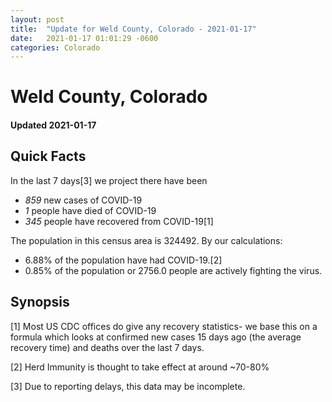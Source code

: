 ```yaml
---
layout: post
title:  "Update for Weld County, Colorado - 2021-01-17"
date:   2021-01-17 01:01:29 -0600
categories: Colorado
---
```


# Weld County, Colorado
#### Updated 2021-01-17

## Quick Facts

In the last 7 days[3] we project there have been
- *859* new cases of COVID-19
- *1* people have died of COVID-19
- *345* people have recovered from COVID-19[1]

The population in this census area is 324492. By our calculations:
- 6.88% of the population have had COVID-19.[2]
- 0.85% of the population or 2756.0 people are actively fighting the virus.

## Synopsis




[1] Most US CDC offices do give any recovery statistics- we base this on a formula which looks at confirmed new cases
15 days ago (the average recovery time) and deaths over the last 7 days.

[2] Herd Immunity is thought to take effect at around ~70-80%

[3] Due to reporting delays, this data may be incomplete.
 
    